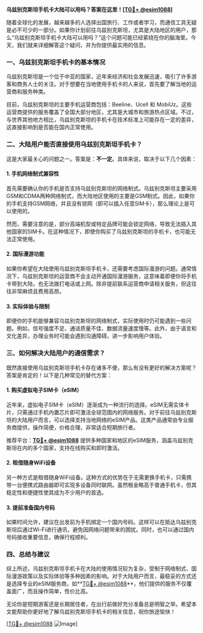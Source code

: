 **乌兹别克斯坦手机卡大陆可以用吗？答案在这里！[[TG💪+ @esim1088](https://t.me/s/esim1088)]**

随着全球化的发展，越来越多的人选择出国旅行、工作或者学习，而通信工具无疑是必不可少的一部分。如果你计划前往乌兹别克斯坦，尤其是大陆地区的用户，那么“乌兹别克斯坦手机卡大陆可以用吗？”这个问题可能已经萦绕在你的脑海里。今天，我们就来详细解答这个疑问，并为你提供最实用的信息。

### 一、乌兹别克斯坦手机卡的基本情况

乌兹别克斯坦是一个位于中亚的国家，近年来经济和社会发展迅速，吸引了许多游客和商务人士的关注。对于想要在当地使用手机卡的人来说，首先要了解当地的运营商和服务种类。

目前，乌兹别克斯坦的主要手机运营商包括：Beeline、Ucell 和 MobiUz。这些运营商提供的服务覆盖了全国大部分地区，尤其是大城市和旅游热点区域。不过，与世界其他地方相比，乌兹别克斯坦的手机卡在技术标准上可能存在一定的差异，这直接影响到是否能在国内正常使用。

### 二、大陆用户能否直接使用乌兹别克斯坦手机卡？

这是大家最关心的问题之一。答案是：**不一定**。具体来说，取决于以下几个因素：

#### 1. 手机网络制式兼容性

首先需要确认你的手机是否支持乌兹别克斯坦的网络制式。乌兹别克斯坦主要采用GSM和CDMA两种网络制式，而大陆地区使用的主要是GSM制式。因此，如果你的手机支持GSM网络，并且没有锁网（即可以插入任意SIM卡），那么理论上是可以使用的。

然而，需要注意的是，部分高端机型或特定品牌可能会锁定网络，导致无法插入其他国家的SIM卡。在这种情况下，即使你购买了乌兹别克斯坦的手机卡，也可能无法正常使用。

#### 2. 国际漫游功能

如果你希望在大陆使用乌兹别克斯坦手机卡，还需要考虑国际漫游的问题。通常情况下，乌兹别克斯坦的运营商不会主动开通国际漫游服务，这意味着即便你将手机卡带到大陆，也无法拨打电话或上网。除非提前联系运营商申请相关服务，但这往往非常麻烦且费用高昂。

#### 3. 实际体验与限制

即便你的手机能够兼容乌兹别克斯坦的网络制式，实际使用时仍可能遇到一些问题。例如，信号强度不足、通话质量不佳、数据流量速度慢等。此外，由于语言和文化差异，办理业务时可能会遇到沟通障碍，进一步影响用户体验。

### 三、如何解决大陆用户的通信需求？

既然直接使用乌兹别克斯坦手机卡存在诸多不便，那么有没有更好的解决方案呢？答案是肯定的！以下是几种常见的替代方案：

#### 1. 购买虚拟电子SIM卡（eSIM）

近年来，虚拟电子SIM卡（eSIM）逐渐成为一种流行的选择。eSIM无需实体卡片，只需通过手机内置芯片即可激活全球范围内的网络服务。对于前往乌兹别克斯坦的大陆用户而言，可以选择支持当地网络的eSIM产品。这类产品通常由专业服务商提供，操作简便，价格合理，非常适合短期旅行者。

推荐平台：**[TG💪+ @esim1088](https://t.me/s/esim1088)** 提供多种国家和地区的eSIM服务，涵盖乌兹别克斯坦在内的多个国家，支持在线购买和即时激活。

#### 2. 租借随身WiFi设备

另一种方式是租借随身WiFi设备。这种方式的优势在于无需更换手机卡，只需携带一台便携式路由器即可实现多设备同时联网。虽然租金略高于普通手机卡，但其稳定性和便捷性使其成为不少用户的首选。

#### 3. 提前准备国内号码

如果时间允许，建议在出发前为手机绑定一个国内号码。这样可以在抵达乌兹别克斯坦后通过Wi-Fi进行通讯，避免因网络问题带来的困扰。同时，也可以通过国内号码接收重要信息，确保行程顺利。

### 四、总结与建议

综上所述，乌兹别克斯坦手机卡在大陆的使用情况较为复杂，受制于网络制式、国际漫游政策以及实际体验等多种因素的影响。对于大陆用户而言，最稳妥的方式还是选择专业的eSIM服务商，如**[TG💪+ @esim1088](https://t.me/s/esim1088)**，他们提供的服务不仅覆盖面广，而且操作简单，性价比高。

无论你是短期游客还是长期居住者，在出行前做好充分准备总是明智之举。希望本文能帮助你更好地了解乌兹别克斯坦手机卡的相关信息，祝你旅途愉快！

[[TG💪+ @esim1088](https://t.me/s/esim1088) ![Image](https://i.postimg.cc/4NQfJmqS/Snipaste-2025-05-13-00-14-12.png)]